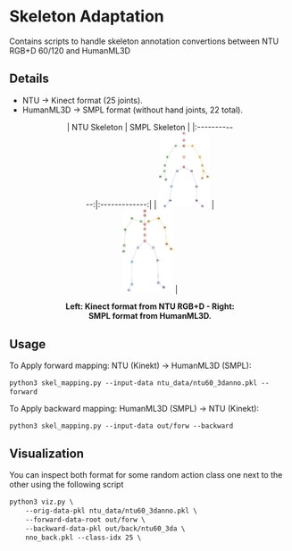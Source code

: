 # Skeleton Adaptation

Contains scripts to handle skeleton annotation convertions between NTU RGB+D 60/120 and HumanML3D

## Details
* NTU $\rightarrow$ Kinect format (25 joints).
* HumanML3D $\rightarrow$ SMPL format (without hand joints, 22 total).

<div align="center" style="width:60%; margin:auto;">
| NTU Skeleton | SMPL Skeleton |
|:------------:|:-------------:|
| <img src="../media/ntu_skele.svg" width="30%"> | <img src="../media/smpl_skele.svg" width="30%"> |

**Left: Kinect format from NTU RGB+D - Right: SMPL format from HumanML3D.**
</div>

## Usage

To Apply forward mapping: NTU (Kinekt) $\rightarrow$ HumanML3D (SMPL):
```
python3 skel_mapping.py --input-data ntu_data/ntu60_3danno.pkl --forward
```

To Apply backward mapping: HumanML3D (SMPL) $\rightarrow$ NTU (Kinekt):
```
python3 skel_mapping.py --input-data out/forw --backward
```

## Visualization

You can inspect both format for some random action class one next to the other using the following script
```
python3 viz.py \
    --orig-data-pkl ntu_data/ntu60_3danno.pkl \
    --forward-data-root out/forw \
    --backward-data-pkl out/back/ntu60_3da \
    nno_back.pkl --class-idx 25 \
```
